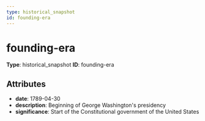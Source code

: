 ```yaml
---
type: historical_snapshot
id: founding-era
---
```


# founding-era

**Type**: historical_snapshot
**ID**: founding-era

## Attributes

- **date**: 1789-04-30
- **description**: Beginning of George Washington's presidency
- **significance**: Start of the Constitutional government of the United States

